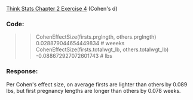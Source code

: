[Think Stats Chapter 2 Exercise 4](http://greenteapress.com/thinkstats2/html/thinkstats2003.html#toc24) (Cohen's d)

### Code:
>> CohenEffectSize(firsts.prglngth, others.prglngth)
0.028879044654449834 # weeeks
>> CohenEffectSize(firsts.totalwgt_lb, others.totalwgt_lb)
-0.088672927072601743 # lbs

### Response:
Per Cohen's effect size, on average firsts are lighter than others by 0.089 lbs, but first pregnancy lengths are longer than others by 0.078 weeks.
